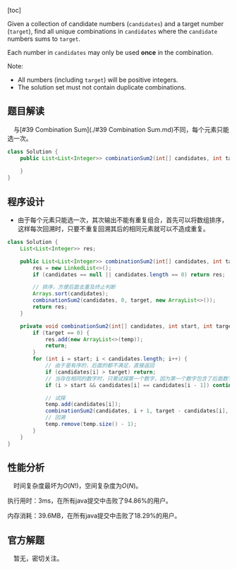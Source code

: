 [toc]

Given a collection of candidate numbers (`candidates`) and a target number (`target`), find all unique combinations in `candidates` where the `candidate` numbers sums to `target`.

Each number in `candidates` may only be used **once** in the combination.

Note:

* All numbers (including `target`) will be positive integers.
* The solution set must not contain duplicate combinations.



## 题目解读

&emsp;与[#39 Combination Sum](./#39 Combination Sum.md)不同，每个元素只能选一次。

```java
class Solution {
    public List<List<Integer>> combinationSum2(int[] candidates, int target) {
        
    }
}
```

## 程序设计

* 由于每个元素只能选一次，其次输出不能有重复组合，首先可以将数组排序，这样每次回溯时，只要不重复回溯其后的相同元素就可以不造成重复。

```java
class Solution {
    List<List<Integer>> res;

    public List<List<Integer>> combinationSum2(int[] candidates, int target) {
        res = new LinkedList<>();
        if (candidates == null || candidates.length == 0) return res;

        // 排序，方便后面去重及终止判断
        Arrays.sort(candidates);
        combinationSum2(candidates, 0, target, new ArrayList<>());
        return res;
    }

    private void combinationSum2(int[] candidates, int start, int target, List<Integer> temp) {
        if (target == 0) {
            res.add(new ArrayList<>(temp));
            return;
        }
        for (int i = start; i < candidates.length; i++) {
            // 由于是有序的，后面的都不满足，直接返回
            if (candidates[i] > target) return;
            // 当存在相同的数字时，只需试探第一个数字，因为第一个数字包含了后面数字的情况，避免重复
            if (i > start && candidates[i] == candidates[i - 1]) continue;

            // 试探
            temp.add(candidates[i]);
            combinationSum2(candidates, i + 1, target - candidates[i], temp);
            // 回溯
            temp.remove(temp.size() - 1);
        }
    }
}
```

## 性能分析

&emsp;时间复杂度最坏为$O(N!)$，空间复杂度为$O(N)$。

执行用时：3ms，在所有java提交中击败了94.86%的用户。

内存消耗：39.6MB，在所有java提交中击败了18.29%的用户。

## 官方解题

&emsp;暂无，密切关注。